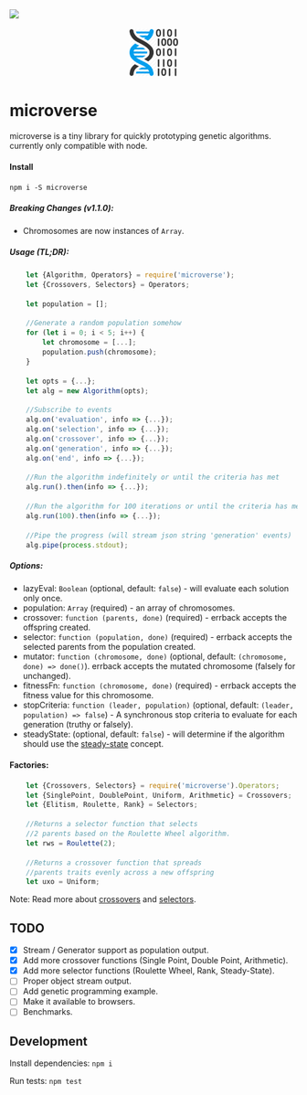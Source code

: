 <img src="https://travis-ci.org/muliyul/microverse.svg?branch=master">
<p align="center">
  <img src="logo.png" width="85" height="85"/>
</p>

# microverse
microverse is a tiny library for quickly prototyping genetic algorithms. currently only compatible with node.

#### Install
`npm i -S microverse`

##### Breaking Changes (v1.1.0):
* Chromosomes are now instances of `Array`.

##### Usage (TL;DR):

```javascript
    let {Algorithm, Operators} = require('microverse');
    let {Crossovers, Selectors} = Operators;
    
    let population = [];
    
    //Generate a random population somehow
    for (let i = 0; i < 5; i++) {
        let chromosome = [...];
        population.push(chromosome);
    }
    
    let opts = {...};
    let alg = new Algorithm(opts);
    
    //Subscribe to events
    alg.on('evaluation', info => {...});
    alg.on('selection', info => {...});
    alg.on('crossover', info => {...});
    alg.on('generation', info => {...});
    alg.on('end', info => {...});
    
    //Run the algorithm indefinitely or until the criteria has met
    alg.run().then(info => {...});
    
    //Run the algorithm for 100 iterations or until the criteria has met
    alg.run(100).then(info => {...});
    
    //Pipe the progress (will stream json string 'generation' events)
    alg.pipe(process.stdout); 
```

##### Options:
* lazyEval: `Boolean` (optional, default: `false`) - will evaluate each solution only once.
* population: `Array` (required) - an array of chromosomes.
* crossover: `function (parents, done)` (required) - errback accepts the offspring created.
* selector: `function (population, done)` (required) - errback accepts the selected parents from the population created.
* mutator: `function (chromosome, done)` (optional, default: `(chromosome, done) => done()`). errback accepts the mutated chromosome (falsely for unchanged).
* fitnessFn: `function (chromosome, done)` (required) - errback accepts the fitness value for this chromosome.
* stopCriteria: `function (leader, population)` (optional, default: `(leader, population) => false`) - A synchronous stop criteria to evaluate for each generation (truthy or falsely).
* steadyState: (optional, default: `false`) - will determine if the algorithm should use the [steady-state](http://www.obitko.com/tutorials/genetic-algorithms/crossover-mutation.php) concept.

#### Factories:
```javascript
    let {Crossovers, Selectors} = require('microverse').Operators;
    let {SinglePoint, DoublePoint, Uniform, Arithmetic} = Crossovers;
    let {Elitism, Roulette, Rank} = Selectors;
    
    //Returns a selector function that selects 
    //2 parents based on the Roulette Wheel algorithm.
    let rws = Roulette(2);
    
    //Returns a crossover function that spreads
    //parents traits evenly across a new offspring
    let uxo = Uniform;
```

Note: Read more about [crossovers](http://www.obitko.com/tutorials/genetic-algorithms/crossover-mutation.php) and [selectors](http://www.obitko.com/tutorials/genetic-algorithms/selection.php). 

## TODO
- [x] Stream / Generator support as population output. 
- [x] Add more crossover functions (Single Point, Double Point, Arithmetic).
- [x] Add more selector functions (Roulette Wheel, Rank, Steady-State).
- [ ] Proper object stream output.
- [ ] Add genetic programming example.
- [ ] Make it available to browsers.
- [ ] Benchmarks.

## Development
Install dependencies: `npm i`

Run tests: `npm test`